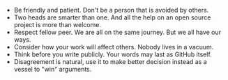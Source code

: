 - Be friendly and patient. Don't be a person that is avoided by others.
- Two heads are smarter than one. And all the help on an open source project is
more than welcome.
- Respect fellow peer. We are all on the same journey. But we all have our
ways.
- Consider how your work will affect others. Nobody lives in a vacuum.
- Think before you write publicly. Your words may last as GitHub itself.
- Disagreement is natural, use it to make better decision instead as a vessel
to "win" arguments.
